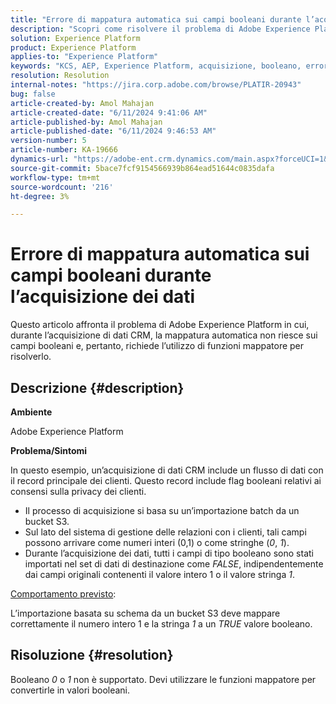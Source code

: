 ```yaml
---
title: "Errore di mappatura automatica sui campi booleani durante l’acquisizione dei dati"
description: "Scopri come risolvere il problema di Adobe Experience Platform, in cui la mappatura automatica non riesce sui campi booleani durante l’acquisizione dei dati."
solution: Experience Platform
product: Experience Platform
applies-to: "Experience Platform"
keywords: "KCS, AEP, Experience Platform, acquisizione, booleano, errore, mappatura automatica, errore, acquisizione dati"
resolution: Resolution
internal-notes: "https://jira.corp.adobe.com/browse/PLATIR-20943"
bug: false
article-created-by: Amol Mahajan
article-created-date: "6/11/2024 9:41:06 AM"
article-published-by: Amol Mahajan
article-published-date: "6/11/2024 9:46:53 AM"
version-number: 5
article-number: KA-19666
dynamics-url: "https://adobe-ent.crm.dynamics.com/main.aspx?forceUCI=1&pagetype=entityrecord&etn=knowledgearticle&id=dbc4c7b8-d627-ef11-840b-000d3a34c086"
source-git-commit: 5bace7fcf9154566939b864ead51644c0835dafa
workflow-type: tm+mt
source-wordcount: '216'
ht-degree: 3%

---
```


# Errore di mappatura automatica sui campi booleani durante l’acquisizione dei dati


Questo articolo affronta il problema di Adobe Experience Platform in cui, durante l’acquisizione di dati CRM, la mappatura automatica non riesce sui campi booleani e, pertanto, richiede l’utilizzo di funzioni mappatore per risolverlo.

## Descrizione {#description}


<b>Ambiente</b>

Adobe Experience Platform

<b>Problema/Sintomi</b>

In questo esempio, un’acquisizione di dati CRM include un flusso di dati con il record principale dei clienti. Questo record include flag booleani relativi ai consensi sulla privacy dei clienti.

- Il processo di acquisizione si basa su un’importazione batch da un bucket S3.
- Sul lato del sistema di gestione delle relazioni con i clienti, tali campi possono arrivare come numeri interi (0,1) o come stringhe (*0*, *1*).
- Durante l’acquisizione dei dati, tutti i campi di tipo booleano sono stati importati nel set di dati di destinazione come *FALSE*, indipendentemente dai campi originali contenenti il valore intero 1 o il valore stringa *1*.


<u>Comportamento previsto</u>:

L’importazione basata su schema da un bucket S3 deve mappare correttamente il numero intero 1 e la stringa *1* a un *TRUE* valore booleano.


## Risoluzione {#resolution}


Booleano *0* o *1* non è supportato. Devi utilizzare le funzioni mappatore per convertirle in valori booleani.
